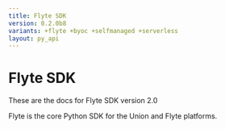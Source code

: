 ```yaml
---
title: Flyte SDK
version: 0.2.0b8
variants: +flyte +byoc +selfmanaged +serverless
layout: py_api
---
```


# Flyte SDK

These are the docs for Flyte SDK version 2.0

Flyte is the core Python SDK for the Union and Flyte platforms.



